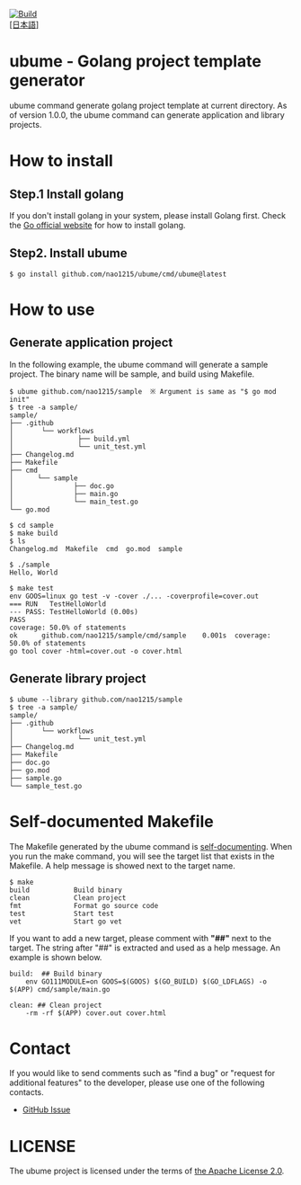 [![Build](https://github.com/nao1215/ubume/actions/workflows/build.yml/badge.svg?branch=main)](https://github.com/nao1215/ubume/actions/workflows/build.yml)  
[[日本語]](./doc/README.ja.md)
# ubume - Golang project template generator
ubume command generate golang project template at current directory. As of version 1.0.0, the ubume command can generate application and library projects.
  
# How to install
## Step.1 Install golang
If you don't install golang in your system, please install Golang first. Check the [Go official website](https://go.dev/doc/install) for how to install golang.
## Step2. Install ubume
```
$ go install github.com/nao1215/ubume/cmd/ubume@latest
```
  
# How to use
## Generate application project
In the following example, the ubume command will generate a sample project. The binary name will be sample, and build using Makefile.
```
$ ubume github.com/nao1215/sample  ※ Argument is same as "$ go mod init"
$ tree -a sample/
sample/
├── .github
│       └── workflows
│                ├── build.yml
│                └── unit_test.yml
├── Changelog.md
├── Makefile
├── cmd
│      └── sample
│               ├── doc.go
│               ├── main.go
│               └── main_test.go
└── go.mod

$ cd sample
$ make build
$ ls
Changelog.md  Makefile  cmd  go.mod  sample

$ ./sample 
Hello, World

$ make test
env GOOS=linux go test -v -cover ./... -coverprofile=cover.out
=== RUN   TestHelloWorld
--- PASS: TestHelloWorld (0.00s)
PASS
coverage: 50.0% of statements
ok      github.com/nao1215/sample/cmd/sample    0.001s  coverage: 50.0% of statements
go tool cover -html=cover.out -o cover.html
```

## Generate library project
```
$ ubume --library github.com/nao1215/sample
$ tree -a sample/
sample/
├── .github
│       └── workflows
│                └── unit_test.yml
├── Changelog.md
├── Makefile
├── doc.go
├── go.mod
├── sample.go
└── sample_test.go
```

# Self-documented Makefile
The Makefile generated by the ubume command is [self-documenting](https://marmelab.com/blog/2016/02/29/auto-documented-makefile.html). When you run the make command, you will see the target list that exists in the Makefile. A help message is showed next to the target name.
```
$ make
build           Build binary 
clean           Clean project
fmt             Format go source code 
test            Start test
vet             Start go vet
```
If you want to add a new target, please comment with **"##"** next to the target. The string after "##" is extracted and used as a help message. An example is shown below.
```
build:  ## Build binary 
	env GO111MODULE=on GOOS=$(GOOS) $(GO_BUILD) $(GO_LDFLAGS) -o $(APP) cmd/sample/main.go

clean: ## Clean project
	-rm -rf $(APP) cover.out cover.html
```
# Contact
If you would like to send comments such as "find a bug" or "request for additional features" to the developer, please use one of the following contacts.

- [GitHub Issue](https://github.com/nao1215/ubume/issues)

# LICENSE
The ubume project is licensed under the terms of [the Apache License 2.0](./LICENSE).